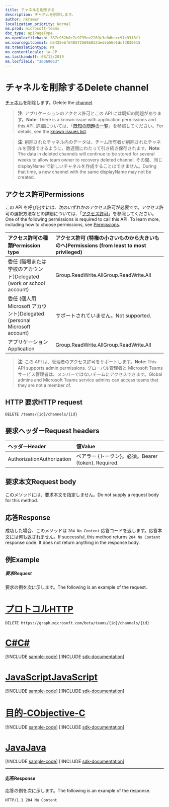 ```yaml
---
title: チャネルを削除する
description: チャネルを削除します。
author: nkramer
localization_priority: Normal
ms.prod: microsoft-teams
doc_type: apiPageType
ms.openlocfilehash: 387c952b0c7c9795ee2269c3e8dbecc91e9318f1
ms.sourcegitcommit: b5425ebf648572569b032ded5b56e1dcf3830515
ms.translationtype: MT
ms.contentlocale: ja-JP
ms.lasthandoff: 08/13/2019
ms.locfileid: "36369053"
---
```

# <a name="delete-channel"></a><span data-ttu-id="41b75-103">チャネルを削除する</span><span class="sxs-lookup"><span data-stu-id="41b75-103">Delete channel</span></span>



<span data-ttu-id="41b75-104">[チャネル](../resources/channel.md)を削除します。</span><span class="sxs-lookup"><span data-stu-id="41b75-104">Delete the [channel](../resources/channel.md).</span></span>

> <span data-ttu-id="41b75-105">**注**: アプリケーションのアクセス許可とこの API には既知の問題があります。</span><span class="sxs-lookup"><span data-stu-id="41b75-105">**Note**: There is a known issue with application permissions and this API.</span></span> <span data-ttu-id="41b75-106">詳細については、「[既知の問題の一覧](/graph/known-issues#application-permissions)」を参照してください。</span><span class="sxs-lookup"><span data-stu-id="41b75-106">For details, see the [known issues list](/graph/known-issues#application-permissions).</span></span>

> <span data-ttu-id="41b75-107">**注**: 削除されたチャネル内のデータは、チーム所有者が削除されたチャネルを回復できるように、数週間にわたって引き続き保存されます。</span><span class="sxs-lookup"><span data-stu-id="41b75-107">**Note**: The data in deleted channels will continue to be stored for several weeks to allow team owner to recovery deleted channel.</span></span> <span data-ttu-id="41b75-108">その間、同じ displayName で新しいチャネルを作成することはできません。</span><span class="sxs-lookup"><span data-stu-id="41b75-108">During that time, a new channel with the same displayName may not be created.</span></span>

## <a name="permissions"></a><span data-ttu-id="41b75-109">アクセス許可</span><span class="sxs-lookup"><span data-stu-id="41b75-109">Permissions</span></span>
<span data-ttu-id="41b75-p103">この API を呼び出すには、次のいずれかのアクセス許可が必要です。アクセス許可の選択方法などの詳細については、「[アクセス許可](/graph/permissions-reference)」を参照してください。</span><span class="sxs-lookup"><span data-stu-id="41b75-p103">One of the following permissions is required to call this API. To learn more, including how to choose permissions, see [Permissions](/graph/permissions-reference).</span></span>

|<span data-ttu-id="41b75-112">アクセス許可の種類</span><span class="sxs-lookup"><span data-stu-id="41b75-112">Permission type</span></span>      | <span data-ttu-id="41b75-113">アクセス許可 (特権の小さいものから大きいものへ)</span><span class="sxs-lookup"><span data-stu-id="41b75-113">Permissions (from least to most privileged)</span></span>              |
|:--------------------|:---------------------------------------------------------|
|<span data-ttu-id="41b75-114">委任 (職場または学校のアカウント)</span><span class="sxs-lookup"><span data-stu-id="41b75-114">Delegated (work or school account)</span></span> | <span data-ttu-id="41b75-115">Group.ReadWrite.All</span><span class="sxs-lookup"><span data-stu-id="41b75-115">Group.ReadWrite.All</span></span>    |
|<span data-ttu-id="41b75-116">委任 (個人用 Microsoft アカウント)</span><span class="sxs-lookup"><span data-stu-id="41b75-116">Delegated (personal Microsoft account)</span></span> | <span data-ttu-id="41b75-117">サポートされていません。</span><span class="sxs-lookup"><span data-stu-id="41b75-117">Not supported.</span></span>    |
|<span data-ttu-id="41b75-118">アプリケーション</span><span class="sxs-lookup"><span data-stu-id="41b75-118">Application</span></span> | <span data-ttu-id="41b75-119">Group.ReadWrite.All</span><span class="sxs-lookup"><span data-stu-id="41b75-119">Group.ReadWrite.All</span></span>    |

> <span data-ttu-id="41b75-120">**注**: この API は、管理者のアクセス許可をサポートします。</span><span class="sxs-lookup"><span data-stu-id="41b75-120">**Note**: This API supports admin permissions.</span></span> <span data-ttu-id="41b75-121">グローバル管理者と Microsoft Teams サービス管理者は、メンバーではないチームにアクセスできます。</span><span class="sxs-lookup"><span data-stu-id="41b75-121">Global admins and Microsoft Teams service admins can access teams that they are not a member of.</span></span>

## <a name="http-request"></a><span data-ttu-id="41b75-122">HTTP 要求</span><span class="sxs-lookup"><span data-stu-id="41b75-122">HTTP request</span></span>
<!-- { "blockType": "ignored" } -->
```http
DELETE /teams/{id}/channels/{id}
```
## <a name="request-headers"></a><span data-ttu-id="41b75-123">要求ヘッダー</span><span class="sxs-lookup"><span data-stu-id="41b75-123">Request headers</span></span>
| <span data-ttu-id="41b75-124">ヘッダー</span><span class="sxs-lookup"><span data-stu-id="41b75-124">Header</span></span>       | <span data-ttu-id="41b75-125">値</span><span class="sxs-lookup"><span data-stu-id="41b75-125">Value</span></span> |
|:---------------|:--------|
| <span data-ttu-id="41b75-126">Authorization</span><span class="sxs-lookup"><span data-stu-id="41b75-126">Authorization</span></span>  | <span data-ttu-id="41b75-p105">ベアラー {トークン}。必須。</span><span class="sxs-lookup"><span data-stu-id="41b75-p105">Bearer {token}. Required.</span></span>  |

## <a name="request-body"></a><span data-ttu-id="41b75-129">要求本文</span><span class="sxs-lookup"><span data-stu-id="41b75-129">Request body</span></span>
<span data-ttu-id="41b75-130">このメソッドには、要求本文を指定しません。</span><span class="sxs-lookup"><span data-stu-id="41b75-130">Do not supply a request body for this method.</span></span>

## <a name="response"></a><span data-ttu-id="41b75-131">応答</span><span class="sxs-lookup"><span data-stu-id="41b75-131">Response</span></span>

<span data-ttu-id="41b75-p106">成功した場合、このメソッドは `204 No Content` 応答コードを返します。応答本文には何も返されません。</span><span class="sxs-lookup"><span data-stu-id="41b75-p106">If successful, this method returns `204 No Content` response code. It does not return anything in the response body.</span></span>
## <a name="example"></a><span data-ttu-id="41b75-134">例</span><span class="sxs-lookup"><span data-stu-id="41b75-134">Example</span></span>
##### <a name="request"></a><span data-ttu-id="41b75-135">要求</span><span class="sxs-lookup"><span data-stu-id="41b75-135">Request</span></span>
<span data-ttu-id="41b75-136">要求の例を次に示します。</span><span class="sxs-lookup"><span data-stu-id="41b75-136">The following is an example of the request.</span></span>

# <a name="httptabhttp"></a>[<span data-ttu-id="41b75-137">プロトコル</span><span class="sxs-lookup"><span data-stu-id="41b75-137">HTTP</span></span>](#tab/http)
<!-- {
  "blockType": "request",
  "name": "delete_channel"
}-->

```http
DELETE https://graph.microsoft.com/beta/teams/{id}/channels/{id}
```
# <a name="ctabcsharp"></a>[<span data-ttu-id="41b75-138">C#</span><span class="sxs-lookup"><span data-stu-id="41b75-138">C#</span></span>](#tab/csharp)
[!INCLUDE [sample-code](../includes/snippets/csharp/delete-channel-csharp-snippets.md)]
[!INCLUDE [sdk-documentation](../includes/snippets/snippets-sdk-documentation-link.md)]

# <a name="javascripttabjavascript"></a>[<span data-ttu-id="41b75-139">JavaScript</span><span class="sxs-lookup"><span data-stu-id="41b75-139">JavaScript</span></span>](#tab/javascript)
[!INCLUDE [sample-code](../includes/snippets/javascript/delete-channel-javascript-snippets.md)]
[!INCLUDE [sdk-documentation](../includes/snippets/snippets-sdk-documentation-link.md)]

# <a name="objective-ctabobjc"></a>[<span data-ttu-id="41b75-140">目的-C</span><span class="sxs-lookup"><span data-stu-id="41b75-140">Objective-C</span></span>](#tab/objc)
[!INCLUDE [sample-code](../includes/snippets/objc/delete-channel-objc-snippets.md)]
[!INCLUDE [sdk-documentation](../includes/snippets/snippets-sdk-documentation-link.md)]

# <a name="javatabjava"></a>[<span data-ttu-id="41b75-141">Java</span><span class="sxs-lookup"><span data-stu-id="41b75-141">Java</span></span>](#tab/java)
[!INCLUDE [sample-code](../includes/snippets/java/delete-channel-java-snippets.md)]
[!INCLUDE [sdk-documentation](../includes/snippets/snippets-sdk-documentation-link.md)]

---


#### <a name="response"></a><span data-ttu-id="41b75-142">応答</span><span class="sxs-lookup"><span data-stu-id="41b75-142">Response</span></span>

<span data-ttu-id="41b75-143">応答の例を次に示します。</span><span class="sxs-lookup"><span data-stu-id="41b75-143">The following is an example of the response.</span></span> 
<!-- {
  "blockType": "response",
  "truncated": true
} -->

```http
HTTP/1.1 204 No Content
```

<!-- uuid: 8fcb5dbc-d5aa-4681-8e31-b001d5168d79
2015-10-25 14:57:30 UTC -->
<!-- {
  "type": "#page.annotation",
  "description": "Delete channel",
  "keywords": "",
  "section": "documentation",
  "tocPath": "",
  "suppressions": [
  ]
}-->
